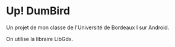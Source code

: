 # Up! DumBird
Un projet de mon classe de l'Université de Bordeaux I sur Android.

On utilise la libraire LibGdx.
